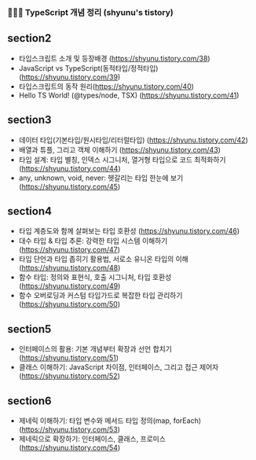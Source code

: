### 👩🏻‍💻 TypeScript 개념 정리 (shyunu's tistory)

## section2
- 타입스크립트 소개 및 등장배경 (https://shyunu.tistory.com/38)
- JavaScript vs TypeScript(동적타입/정적타입) (https://shyunu.tistory.com/39)
- 타입스크립트의 동작 원리(https://shyunu.tistory.com/40)
- Hello TS World! (@types/node, TSX) (https://shyunu.tistory.com/41)

## section3
- 데이터 타입(기본타입/원시타입/리터럴타입) (https://shyunu.tistory.com/42)
- 배열과 튜플, 그리고 객체 이해하기 (https://shyunu.tistory.com/43)
- 타입 설계: 타입 별칭, 인덱스 시그니처, 열거형 타입으로 코드 최적화하기 (https://shyunu.tistory.com/44)
- any, unknown, void, never: 헷갈리는 타입 한눈에 보기 (https://shyunu.tistory.com/45)

## section4
- 타입 계층도와 함께 살펴보는 타입 호환성 (https://shyunu.tistory.com/46)
- 대수 타입 & 타입 추론: 강력한 타입 시스템 이해하기 (https://shyunu.tistory.com/47)
- 타입 단언과 타입 좁히기 활용법, 서로소 유니온 타입의 이해 (https://shyunu.tistory.com/48)
- 함수 타입: 정의와 표현식, 호출 시그니처, 타입 호환성 (https://shyunu.tistory.com/49)
- 함수 오버로딩과 커스텀 타입가드로 복잡한 타입 관리하기 (https://shyunu.tistory.com/50)

## section5
- 인터페이스의 활용: 기본 개념부터 확장과 선언 합치기 (https://shyunu.tistory.com/51)
- 클래스 이해하기: JavaScript 차이점, 인터페이스, 그리고 접근 제어자 (https://shyunu.tistory.com/52)

## section6
- 제네릭 이해하기: 타입 변수와 메서드 타입 정의(map, forEach) (https://shyunu.tistory.com/53)
- 제네릭으로 확장하기: 인터페이스, 클래스, 프로미스 (https://shyunu.tistory.com/54)
